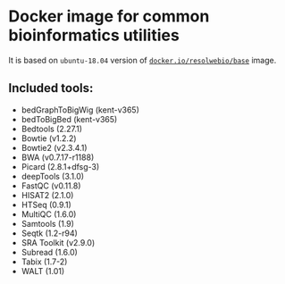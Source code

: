 # Docker image for common bioinformatics utilities

It is based on `ubuntu-18.04` version of [`docker.io/resolwebio/base`](
https://hub.docker.com/r/resolwebio/base/) image.

Included tools:
---------------
* bedGraphToBigWig (kent-v365)
* bedToBigBed (kent-v365)
* Bedtools (2.27.1)
* Bowtie (v1.2.2)
* Bowtie2 (v2.3.4.1)
* BWA (v0.7.17-r1188)
* Picard (2.8.1+dfsg-3)
* deepTools (3.1.0)
* FastQC (v0.11.8)
* HISAT2 (2.1.0)
* HTSeq (0.9.1)
* MultiQC (1.6.0)
* Samtools (1.9)
* Seqtk (1.2-r94)
* SRA Toolkit (v2.9.0)
* Subread (1.6.0)
* Tabix (1.7-2)
* WALT (1.01)
